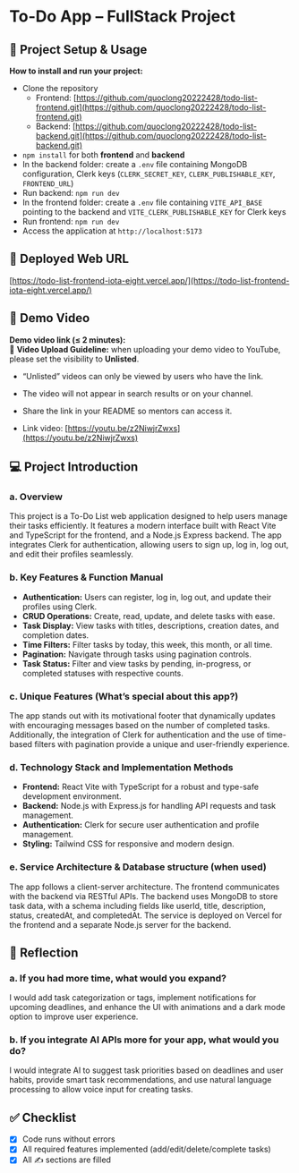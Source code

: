 # To-Do App – FullStack Project

## 🚀 Project Setup & Usage
**How to install and run your project:**  
- Clone the repository  
  - Frontend: [https://github.com/quoclong20222428/todo-list-frontend.git](https://github.com/quoclong20222428/todo-list-frontend.git)  
  - Backend: [https://github.com/quoclong20222428/todo-list-backend.git](https://github.com/quoclong20222428/todo-list-backend.git)  
- `npm install` for both **frontend** and **backend**  
- In the backend folder: create a `.env` file containing MongoDB configuration, Clerk keys (`CLERK_SECRET_KEY`, `CLERK_PUBLISHABLE_KEY`, `FRONTEND_URL`)  
- Run backend: `npm run dev`  
- In the frontend folder: create a `.env` file containing `VITE_API_BASE` pointing to the backend and `VITE_CLERK_PUBLISHABLE_KEY` for Clerk keys
- Run frontend: `npm run dev`  
- Access the application at `http://localhost:5173`

## 🔗 Deployed Web URL
[https://todo-list-frontend-iota-eight.vercel.app/](https://todo-list-frontend-iota-eight.vercel.app/)


## 🎥 Demo Video
**Demo video link (≤ 2 minutes):**  
📌 **Video Upload Guideline:** when uploading your demo video to YouTube, please set the visibility to **Unlisted**.  
- “Unlisted” videos can only be viewed by users who have the link.  
- The video will not appear in search results or on your channel.  
- Share the link in your README so mentors can access it.  

- Link video: [https://youtu.be/z2NiwjrZwxs](https://youtu.be/z2NiwjrZwxs)


## 💻 Project Introduction

### a. Overview

This project is a To-Do List web application designed to help users manage their tasks efficiently. It features a modern interface built with React Vite and TypeScript for the frontend, and a Node.js Express backend. The app integrates Clerk for authentication, allowing users to sign up, log in, log out, and edit their profiles seamlessly.

### b. Key Features & Function Manual

- **Authentication:** Users can register, log in, log out, and update their profiles using Clerk.  
- **CRUD Operations:** Create, read, update, and delete tasks with ease.  
- **Task Display:** View tasks with titles, descriptions, creation dates, and completion dates.  
- **Time Filters:** Filter tasks by today, this week, this month, or all time.  
- **Pagination:** Navigate through tasks using pagination controls.  
- **Task Status:** Filter and view tasks by pending, in-progress, or completed statuses with respective counts.

### c. Unique Features (What’s special about this app?) 

The app stands out with its motivational footer that dynamically updates with encouraging messages based on the number of completed tasks. Additionally, the integration of Clerk for authentication and the use of time-based filters with pagination provide a unique and user-friendly experience.

### d. Technology Stack and Implementation Methods

- **Frontend:** React Vite with TypeScript for a robust and type-safe development environment.  
- **Backend:** Node.js with Express.js for handling API requests and task management.  
- **Authentication:** Clerk for secure user authentication and profile management.  
- **Styling:** Tailwind CSS for responsive and modern design.  

### e. Service Architecture & Database structure (when used)

The app follows a client-server architecture. The frontend communicates with the backend via RESTful APIs. The backend uses MongoDB to store task data, with a schema including fields like userId, title, description, status, createdAt, and completedAt. The service is deployed on Vercel for the frontend and a separate Node.js server for the backend.

## 🧠 Reflection

### a. If you had more time, what would you expand?

I would add task categorization or tags, implement notifications for upcoming deadlines, and enhance the UI with animations and a dark mode option to improve user experience.

### b. If you integrate AI APIs more for your app, what would you do?

I would integrate AI to suggest task priorities based on deadlines and user habits, provide smart task recommendations, and use natural language processing to allow voice input for creating tasks.

## ✅ Checklist
- [x] Code runs without errors  
- [x] All required features implemented (add/edit/delete/complete tasks)  
- [x] All ✍️ sections are filled